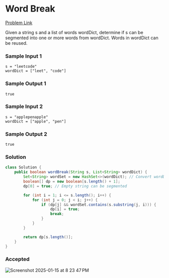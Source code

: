 # Word Break

[Problem Link](https://leetcode.com/problems/word-break/) 

Given a string s and a list of words wordDict, determine if s can be segmented into one or more words from wordDict. Words in wordDict can be reused.

### Sample Input 1
```
s = "leetcode"
wordDict = ["leet", "code"]
```
### Sample Output 1
```
true
```

### Sample Input 2
```
s = "applepenapple"
wordDict = ["apple", "pen"]
```
### Sample Output 2
```
true
```

### Solution
```java
class Solution {
    public boolean wordBreak(String s, List<String> wordDict) {
        Set<String> wordSet = new HashSet<>(wordDict); // Convert wordDict to a set for O(1) lookup
        boolean[] dp = new boolean[s.length() + 1];
        dp[0] = true; // Empty string can be segmented

        for (int i = 1; i <= s.length(); i++) {
            for (int j = 0; j < i; j++) {
                if (dp[j] && wordSet.contains(s.substring(j, i))) {
                    dp[i] = true;
                    break;
                }
            }
        }

        return dp[s.length()];
    }
}
```

### Accepted
![Screenshot 2025-01-15 at 8 23 47 PM](https://github.com/user-attachments/assets/34317e52-4809-47f6-a49f-23f0cc44a149)

